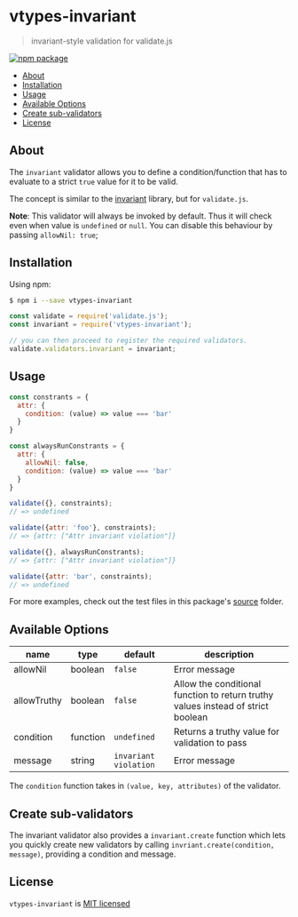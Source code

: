 # vtypes-invariant

> invariant-style validation for validate.js

[![npm package][npm-badge]][npm-link]

- [About](#about)
- [Installation](#installation)
- [Usage](#usage)
- [Available Options](#available-options)
- [Create sub-validators](#create-sub-validators)
- [License](#license)

## About

The `invariant` validator allows you to define a condition/function
that has to evaluate to a strict `true` value for it to be valid.

The concept is similar to the [invariant](https://www.npmjs.com/package/invariant) library,
but for `validate.js`.

**Note**: This validator will always be invoked by default.
Thus it will check even when value is `undefined` or `null`.
You can disable this behaviour by passing `allowNil: true`;

## Installation

Using npm:

```sh
$ npm i --save vtypes-invariant
```

```js
const validate = require('validate.js');
const invariant = require('vtypes-invariant');

// you can then proceed to register the required validators.
validate.validators.invariant = invariant;
```

## Usage

```js
const constrants = {
  attr: {
    condition: (value) => value === 'bar'
  }
}

const alwaysRunConstrants = {
  attr: {
    allowNil: false,
    condition: (value) => value === 'bar'
  }
}

validate({}, constraints);
// => undefined

validate({attr: 'foo'}, constraints);
// => {attr: ["Attr invariant violation"]}

validate({}, alwaysRunConstrants);
// => {attr: ["Attr invariant violation"]}

validate({attr: 'bar', constraints);
// => undefined
```

For more examples, check out the test files in this package's [source][src] folder.

## Available Options

| name        | type     | default               | description                                                                      |
| ----------- | -------- | --------------------- | -------------------------------------------------------------------------------- |
| allowNil    | boolean  | `false`               | Error message                                                                    |
| allowTruthy | boolean  | `false`               | Allow the conditional function to return truthy values instead of strict boolean |
| condition   | function | `undefined`           | Returns a truthy value for validation to pass                                    |
| message     | string   | `invariant violation` | Error message                                                                    |

The `condition` function takes in `(value, key, attributes)` of the validator.

## Create sub-validators

The invariant validator also provides a `invariant.create` function which lets you quickly create
new validators by calling `invriant.create(condition, message)`, providing a condition and message.

## License

`vtypes-invariant` is [MIT licensed][license]

[npm-badge]: https://img.shields.io/npm/v/vtypes-invariant.svg?style=flat-square
[npm-link]: https://www.npmjs.com/package/vtypes-invariant
[repository]: https://github.com/yeojz/vtypes
[license]: https://github.com/yeojz/vtypes/blob/master/LICENSE
[src]: https://github.com/yeojz/vtypes/tree/master/packages/vtypes-invariant/src
